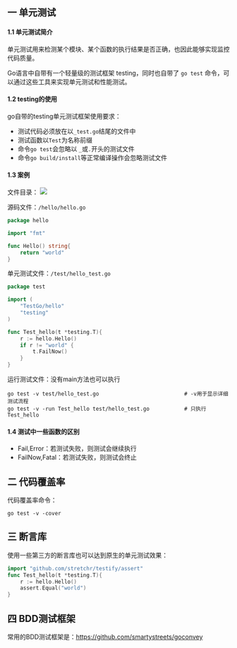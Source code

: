 ## 一 单元测试

#### 1.1 单元测试简介

单元测试用来检测某个模块、某个函数的执行结果是否正确，也因此能够实现监控代码质量。  

Go语言中自带有一个轻量级的测试框架 testing，同时也自带了 `go test` 命令，可以通过这些工具来实现单元测试和性能测试。

#### 1.2 testing的使用

go自带的testing单元测试框架使用要求：
- 测试代码必须放在以`_test.go`结尾的文件中
- 测试函数以`Test`为名称前缀
- 命令`go test`会忽略以 `_`或`.`开头的测试文件
- 命令`go build/install`等正常编译操作会忽略测试文件


#### 1.3 案例  

文件目录：
![](../images/go/09-01.png)  

源码文件：`/hello/hello.go`
```go
package hello

import "fmt"

func Hello() string{
	return "world"
}
```

单元测试文件：`/test/hello_test.go`
```go
package test

import (
	"TestGo/hello"
	"testing"
)

func Test_hello(t *testing.T){
	r := hello.Hello()
	if r != "world" {
		t.FailNow()
	}
}
```

运行测试文件：没有main方法也可以执行
```
go test -v test/hello_test.go 							# -v用于显示详细测试流程
go test -v -run Test_hello test/hello_test.go 			# 只执行Test_hello
```

#### 1.4 测试中一些函数的区别

- Fail,Error：若测试失败，则测试会继续执行
- FailNow,Fatal：若测试失败，则测试会终止

## 二 代码覆盖率

代码覆盖率命令：
```
go test -v -cover
```

## 三 断言库

使用一些第三方的断言库也可以达到原生的单元测试效果：
```go
import "github.com/stretchr/testify/assert"
func Test_hello(t *testing.T){
	r := hello.Hello()
	assert.Equal("world")
}
```

## 四 BDD测试框架

常用的BDD测试框架是：https://github.com/smartystreets/goconvey